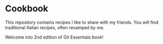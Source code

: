 Cookbook
========

This repository contains recipes I like to share with my friends.
You will find traditional Italian recipes, often revamped by me.

Welcome into 2nd edition of Git Essentials book!
